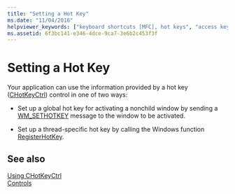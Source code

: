 ```yaml
---
title: "Setting a Hot Key"
ms.date: "11/04/2016"
helpviewer_keywords: ["keyboard shortcuts [MFC], hot keys", "access keys [MFC], hot keys", "CHotKeyCtrl class [MFC], setting hot key"]
ms.assetid: 6f3bc141-e346-4dce-9ca7-3e6b2c453f3f
---
```

# Setting a Hot Key

Your application can use the information provided by a hot key ([CHotKeyCtrl](../mfc/reference/chotkeyctrl-class.md)) control in one of two ways:

- Set up a global hot key for activating a nonchild window by sending a [WM_SETHOTKEY](/windows/desktop/inputdev/wm-sethotkey) message to the window to be activated.

- Set up a thread-specific hot key by calling the Windows function [RegisterHotKey](/windows/desktop/api/winuser/nf-winuser-registerhotkey).

## See also

[Using CHotKeyCtrl](../mfc/using-chotkeyctrl.md)<br/>
[Controls](../mfc/controls-mfc.md)
